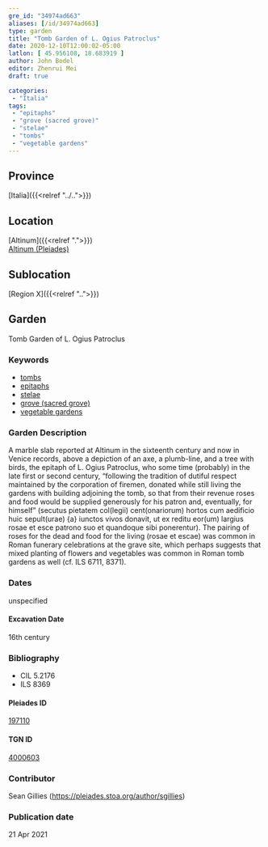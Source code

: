 ```yaml
---
gre_id: "34974ad663"
aliases: [/id/34974ad663]
type: garden
title: "Tomb Garden of L. Ogius Patroclus"
date: 2020-12-10T12:00:02-05:00
latlon: [ 45.956108, 18.683919 ]
author: John Bodel
editor: Zhenrui Mei
draft: true

categories:
 - "Italia"
tags:
 - "epitaphs"
 - "grove (sacred grove)"
 - "stelae"
 - "tombs"
 - "vegetable gardens"
---
```


## Province

[Italia]({{<relref "../..">}})

<!--### Province Description-->

<!-- DESCRIPTION -->


## Location

[Altinum]({{<relref ".">}}) \
[Altinum (Pleiades)](https://pleiades.stoa.org/places/197110)

<!--### Location Description-->

<!-- LEAVE THIS BLANK FOR NOW -->

## Sublocation

[Region X]({{<relref "..">}})

<!--### Sublocation Description-->

<!-- DESCRIPTION -->


## Garden

Tomb Garden of L. Ogius Patroclus

### Keywords

- [tombs](http://vocab.getty.edu/page/aat/300005926)
- [epitaphs](http://vocab.getty.edu/page/aat/300028729)
- [stelae](http://vocab.getty.edu/page/aat/300007023)
- [grove (sacred grove)](http://vocab.getty.edu/page/aat/300251876)
- [vegetable gardens](http://vocab.getty.edu/page/aat/300008142)

### Garden Description

A marble slab reported at Altinum in the sixteenth century and now in Venice  records, above a depiction of an axe, a plumb-line, and a tree with birds, the epitaph of L. Ogius Patroclus, who some time (probably) in the late first or second century, “following the tradition of dutiful respect maintained by the corporation of firemen, donated while still living the gardens with building adjoining the tomb, so that from their revenue roses and food would be supplied generously for his patron and, eventually, for himself” (secutus pietatem col(legii) cent(onariorum) hortos cum aedificio huic sepult(urae) {a} iunctos vivos donavit, ut ex reditu eor(um) largius rosae et esce patrono suo et quandoque sibi ponerentur). The pairing of roses for the dead and food for the living (rosae et escae) was common in Roman funerary celebrations at the grave site, which perhaps suggests that mixed planting of flowers and vegetables was common in Roman tomb gardens as well (cf. ILS 6711, 8371).

<!--### Maps-->

<!--
OLD WAY (DO NOT USE)
![alt_text](../../images/image_name.ext)
*CAPTION*

NEW WAY ↓↓↓↓
{{< image src="../image_name.ext" alt="ALT_TEXT" title="CAPTION" >}}
-->

### Dates

unspecified

#### Excavation Date

16th century

### Bibliography

* CIL 5.2176
* ILS 8369

<!--#### Periodo ID-->

<!-- [PERIODO_ID](https://pleiades.stoa.org/places/PLEIADES_ID) -->

#### Pleiades ID

[197110](https://pleiades.stoa.org/places/197110)

#### TGN ID

[4000603](http://vocab.getty.edu/page/tgn/4000603)

### Contributor

Sean Gillies (https://pleiades.stoa.org/author/sgillies)


### Publication date


21 Apr 2021

<!--### Related articles-->

<!-- Links to other related articles. Leave blank for now -->

